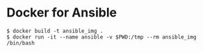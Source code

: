 # Docker for Ansible

~~~
$ docker build -t ansible_img .
$ docker run -it --name ansible -v $PWD:/tmp --rm ansible_img /bin/bash
~~~